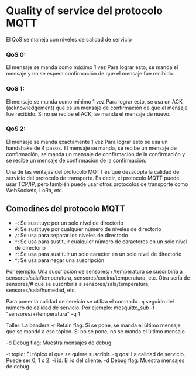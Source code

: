 # Quality of service del protocolo MQTT
El QoS se maneja con niveles de calidad de servicio

### QoS 0:
El mensaje se manda como máximo 1 vez
Para lograr esto, se manda el mensaje y no se espera confirmación de que el mensaje fue recibido.

### QoS 1:
El mensaje se manda como mínimo 1 vez
Para lograr esto, se usa un ACK (acknowledgement) que es un mensaje de confirmación de que el mensaje fue recibido. Si no se recibe el ACK, se manda el mensaje de nuevo.

### QoS 2:
El mensaje se manda exactamente 1 vez
Para lograr esto se usa un handshake de 4 pasos. El mensaje se manda, se recibe un mensaje de confirmación, se manda un mensaje de confirmación de la confirmación y se recibe un mensaje de confirmación de la confirmación.

Una de las ventajas del protocolo MQTT es que desacopla la calidad de servicio del protocolo de transporte. Es decir, el protocolo MQTT puede usar TCP/IP, pero también puede usar otros protocolos de transporte como WebSockets, LoRa, etc.

## Comodines del protocolo MQTT
- `+`: Se sustituye por un solo nivel de directorio
- `#`: Se sustituye por cualquier número de niveles de directorio
- `/`: Se usa para separar los niveles de directorio
- `*`: Se usa para sustituir cualquier número de caracteres en un solo nivel de directorio
- `?`: Se usa para sustituir un solo caracter en un solo nivel de directorio
- `^`: Se usa para negar una suscripción

Por ejemplo:
Una suscripción de sensores/+/temperatura se suscribiría a sensores/sala/temperatura, sensores/cocina/temperatura, etc.
Otra sería de sensores/# que se suscribiría a sensores/sala/temperatura, sensores/sala/humedad, etc.

Para poner la calidad de servicio se utiliza el comando `-q` seguido del número de calidad de servicio. Por ejemplo:
mosquitto_sub -t "sensores/+/temperatura" -q 1

Taller:
La bandera -r Retain flag: Si se pone, se manda el último mensaje que se mandó a ese tópico. Si no se pone, no se manda el último mensaje.

-d Debug flag: Muestra mensajes de debug.

-t topic: El tópico al que se quiere suscribir.
-q qos: La calidad de servicio. Puede ser 0, 1 o 2.
-i id: El id del cliente.
-d Debug flag: Muestra mensajes de debug.


